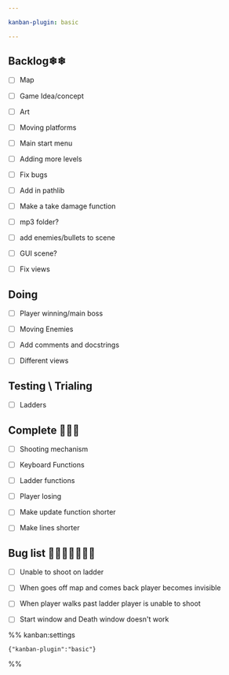 ```yaml
---

kanban-plugin: basic

---
```


## Backlog❄❄

- [ ] Map
- [ ] Game Idea/concept
- [ ] Art
- [ ] Moving platforms
- [ ] Main start menu
- [ ] Adding more levels
- [ ] Fix bugs
- [ ] Add in pathlib
- [ ] Make a take damage function
- [ ] mp3 folder?
- [ ] add enemies/bullets to scene
- [ ] GUI scene?
- [ ] Fix views


## Doing

- [ ] Player winning/main boss
- [ ] Moving Enemies
- [ ] Add comments and docstrings
- [ ] Different views


## Testing \ Trialing

- [ ] Ladders


## Complete 🎈🎉✨

- [ ] Shooting mechanism
- [ ] Keyboard Functions
- [ ] Ladder functions
- [ ] Player losing
- [ ] Make update function shorter
- [ ] Make lines shorter


## Bug list 🦋🐛🦟🐜🦗🐝🐞

- [ ] Unable to shoot on ladder
- [ ] When goes off map and comes back player becomes invisible
- [ ] When player walks past ladder player is unable to shoot
- [ ] Start window and Death window doesn't work




%% kanban:settings
```
{"kanban-plugin":"basic"}
```
%%